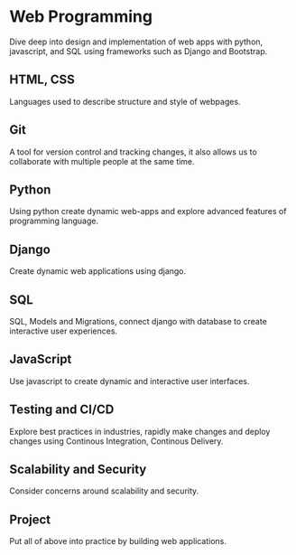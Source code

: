 # Web Programming
Dive deep into design and implementation of web apps with python, javascript, and SQL using frameworks such as Django and Bootstrap.

## HTML, CSS
Languages used to describe structure and style of webpages.

## Git
A tool for version control and tracking changes, it also allows us to collaborate with multiple people at the same time.

## Python
Using python create dynamic web-apps and explore advanced features of programming language.

## Django
Create dynamic web applications using django.

## SQL
SQL, Models and Migrations, connect django with database to create interactive user experiences.

## JavaScript
Use javascript to create dynamic and interactive user interfaces.

## Testing and CI/CD
Explore best practices in industries, rapidly make changes and deploy changes using Continous Integration, Continous Delivery.

## Scalability and Security
Consider concerns around scalability and security.

## Project
Put all of above into practice by building web applications.
